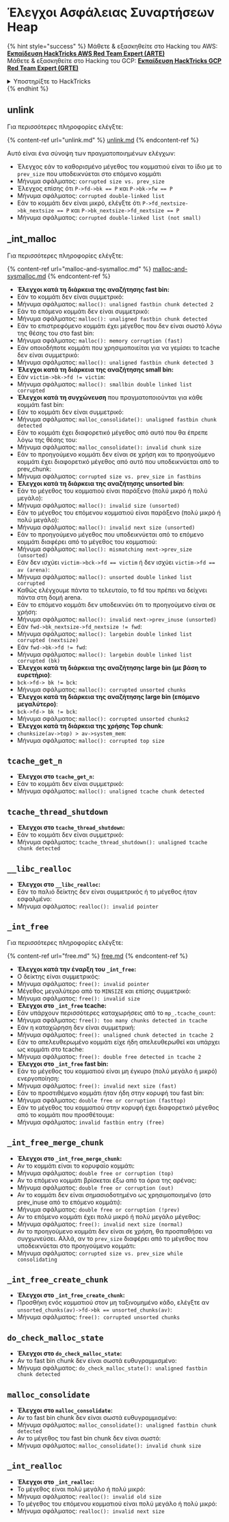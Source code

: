 # Έλεγχοι Ασφάλειας Συναρτήσεων Heap

{% hint style="success" %}
Μάθετε & εξασκηθείτε στο Hacking του AWS:<img src="/.gitbook/assets/arte.png" alt="" data-size="line">[**Εκπαίδευση HackTricks AWS Red Team Expert (ARTE)**](https://training.hacktricks.xyz/courses/arte)<img src="/.gitbook/assets/arte.png" alt="" data-size="line">\
Μάθετε & εξασκηθείτε στο Hacking του GCP: <img src="/.gitbook/assets/grte.png" alt="" data-size="line">[**Εκπαίδευση HackTricks GCP Red Team Expert (GRTE)**<img src="/.gitbook/assets/grte.png" alt="" data-size="line">](https://training.hacktricks.xyz/courses/grte)

<details>

<summary>Υποστηρίξτε το HackTricks</summary>

* Ελέγξτε τα [**σχέδια συνδρομής**](https://github.com/sponsors/carlospolop)!
* **Εγγραφείτε** στην 💬 [**ομάδα Discord**](https://discord.gg/hRep4RUj7f) ή στην [**ομάδα telegram**](https://t.me/peass) ή **ακολουθήστε** μας στο **Twitter** 🐦 [**@hacktricks\_live**](https://twitter.com/hacktricks\_live)**.**
* **Μοιραστείτε hacking tricks υποβάλλοντας PRs στα** [**HackTricks**](https://github.com/carlospolop/hacktricks) και [**HackTricks Cloud**](https://github.com/carlospolop/hacktricks-cloud) αποθετήρια στο GitHub.

</details>
{% endhint %}

## unlink

Για περισσότερες πληροφορίες ελέγξτε:

{% content-ref url="unlink.md" %}
[unlink.md](unlink.md)
{% endcontent-ref %}

Αυτό είναι ένα σύνοψη των πραγματοποιημένων ελέγχων:

* Έλεγχος εάν το καθορισμένο μέγεθος του κομματιού είναι το ίδιο με το `prev_size` που υποδεικνύεται στο επόμενο κομμάτι
* Μήνυμα σφάλματος: `corrupted size vs. prev_size`
* Έλεγχος επίσης ότι `P->fd->bk == P` και `P->bk->fw == P`
* Μήνυμα σφάλματος: `corrupted double-linked list`
* Εάν το κομμάτι δεν είναι μικρό, ελέγξτε ότι `P->fd_nextsize->bk_nextsize == P` και `P->bk_nextsize->fd_nextsize == P`
* Μήνυμα σφάλματος: `corrupted double-linked list (not small)`

## \_int\_malloc

Για περισσότερες πληροφορίες ελέγξτε:

{% content-ref url="malloc-and-sysmalloc.md" %}
[malloc-and-sysmalloc.md](malloc-and-sysmalloc.md)
{% endcontent-ref %}

* **Έλεγχοι κατά τη διάρκεια της αναζήτησης fast bin:**
* Εάν το κομμάτι δεν είναι συμμετρικό:
* Μήνυμα σφάλματος: `malloc(): unaligned fastbin chunk detected 2`
* Εάν το επόμενο κομμάτι δεν είναι συμμετρικό:
* Μήνυμα σφάλματος: `malloc(): unaligned fastbin chunk detected`
* Εάν το επιστρεφόμενο κομμάτι έχει μέγεθος που δεν είναι σωστό λόγω της θέσης του στο fast bin:
* Μήνυμα σφάλματος: `malloc(): memory corruption (fast)`
* Εάν οποιοδήποτε κομμάτι που χρησιμοποιείται για να γεμίσει το tcache δεν είναι συμμετρικό:
* Μήνυμα σφάλματος: `malloc(): unaligned fastbin chunk detected 3`
* **Έλεγχοι κατά τη διάρκεια της αναζήτησης small bin:**
* Εάν `victim->bk->fd != victim`:
* Μήνυμα σφάλματος: `malloc(): smallbin double linked list corrupted`
* **Έλεγχοι κατά τη συγχώνευση** που πραγματοποιούνται για κάθε κομμάτι fast bin:&#x20;
* Εάν το κομμάτι δεν είναι συμμετρικό:
* Μήνυμα σφάλματος: `malloc_consolidate(): unaligned fastbin chunk detected`
* Εάν το κομμάτι έχει διαφορετικό μέγεθος από αυτό που θα έπρεπε λόγω της θέσης του:
* Μήνυμα σφάλματος: `malloc_consolidate(): invalid chunk size`
* Εάν το προηγούμενο κομμάτι δεν είναι σε χρήση και το προηγούμενο κομμάτι έχει διαφορετικό μέγεθος από αυτό που υποδεικνύεται από το prev\_chunk:
* Μήνυμα σφάλματος: `corrupted size vs. prev_size in fastbins`
* **Έλεγχοι κατά τη διάρκεια της αναζήτησης unsorted bin**:
* Εάν το μέγεθος του κομματιού είναι παράξενο (πολύ μικρό ή πολύ μεγάλο):&#x20;
* Μήνυμα σφάλματος: `malloc(): invalid size (unsorted)`
* Εάν το μέγεθος του επόμενου κομματιού είναι παράξενο (πολύ μικρό ή πολύ μεγάλο):
* Μήνυμα σφάλματος: `malloc(): invalid next size (unsorted)`
* Εάν το προηγούμενο μέγεθος που υποδεικνύεται από το επόμενο κομμάτι διαφέρει από το μέγεθος του κομματιού:
* Μήνυμα σφάλματος: `malloc(): mismatching next->prev_size (unsorted)`
* Εάν δεν ισχύει `victim->bck->fd == victim` ή δεν ισχύει `victim->fd == av (arena)`:
* Μήνυμα σφάλματος: `malloc(): unsorted double linked list corrupted`
* Καθώς ελέγχουμε πάντα το τελευταίο, το fd του πρέπει να δείχνει πάντα στη δομή arena.
* Εάν το επόμενο κομμάτι δεν υποδεικνύει ότι το προηγούμενο είναι σε χρήση:
* Μήνυμα σφάλματος: `malloc(): invalid next->prev_inuse (unsorted)`
* Εάν `fwd->bk_nextsize->fd_nextsize != fwd`:
* Μήνυμα σφάλματος: `malloc(): largebin double linked list corrupted (nextsize)`
* Εάν `fwd->bk->fd != fwd`:
* Μήνυμα σφάλματος: `malloc(): largebin double linked list corrupted (bk)`
* **Έλεγχοι κατά τη διάρκεια της αναζήτησης large bin (με βάση το ευρετήριο)**:
* `bck->fd-> bk != bck`:
* Μήνυμα σφάλματος: `malloc(): corrupted unsorted chunks`
* **Έλεγχοι κατά τη διάρκεια της αναζήτησης large bin (επόμενο μεγαλύτερο)**:
* `bck->fd-> bk != bck`:
* Μήνυμα σφάλματος: `malloc(): corrupted unsorted chunks2`
* **Έλεγχοι κατά τη διάρκεια της χρήσης Top chunk**:
* `chunksize(av->top) > av->system_mem`:
* Μήνυμα σφάλματος: `malloc(): corrupted top size`

## `tcache_get_n`

* **Έλεγχοι στο `tcache_get_n`:**
* Εάν το κομμάτι δεν είναι συμμετρικό:
* Μήνυμα σφάλματος: `malloc(): unaligned tcache chunk detected`

## `tcache_thread_shutdown`

* **Έλεγχοι στο `tcache_thread_shutdown`:**
* Εάν το κομμάτι δεν είναι συμμετρικό:
* Μήνυμα σφάλματος: `tcache_thread_shutdown(): unaligned tcache chunk detected`

## `__libc_realloc`

* **Έλεγχοι στο `__libc_realloc`:**
* Εάν το παλιό δείκτης δεν είναι συμμετρικός ή το μέγεθος ήταν εσφαλμένο:
* Μήνυμα σφάλματος: `realloc(): invalid pointer`

## `_int_free`

Για περισσότερες πληροφορίες ελέγξτε:

{% content-ref url="free.md" %}
[free.md](free.md)
{% endcontent-ref %}

* **Έλεγχοι κατά την έναρξη του `_int_free`:**
* Ο δείκτης είναι συμμετρικός:
* Μήνυμα σφάλματος: `free(): invalid pointer`
* Μέγεθος μεγαλύτερο από το `MINSIZE` και επίσης συμμετρικό:
* Μήνυμα σφάλματος: `free(): invalid size`
* **Έλεγχοι στο `_int_free` tcache:**
* Εάν υπάρχουν περισσότερες καταχωρήσεις από το `mp_.tcache_count`:
* Μήνυμα σφάλματος: `free(): too many chunks detected in tcache`
* Εάν η καταχώρηση δεν είναι συμμετρική:
* Μήνυμα σφάλματος: `free(): unaligned chunk detected in tcache 2`
* Εάν το απελευθερωμένο κομμάτι είχε ήδη απελευθερωθεί και υπάρχει ως κομμάτι στο tcache:
* Μήνυμα σφάλματος: `free(): double free detected in tcache 2`
* **Έλεγχοι στο `_int_free` fast bin:**
* Εάν το μέγεθος του κομματιού είναι μη έγκυρο (πολύ μεγάλο ή μικρό) ενεργοποίηση:
* Μήνυμα σφάλματος: `free(): invalid next size (fast)`
* Εάν το προστιθέμενο κομμάτι ήταν ήδη στην κορυφή του fast bin:
* Μήνυμα σφάλματος: `double free or corruption (fasttop)`
* Εάν το μέγεθος του κομματιού στην κορυφή έχει διαφορετικό μέγεθος από το κομμάτι που προσθέτουμε:
* Μήνυμα σφάλματος: `invalid fastbin entry (free)`
## **`_int_free_merge_chunk`**

* **Έλεγχοι στο `_int_free_merge_chunk`:**
* Αν το κομμάτι είναι το κορυφαίο κομμάτι:
* Μήνυμα σφάλματος: `double free or corruption (top)`
* Αν το επόμενο κομμάτι βρίσκεται έξω από τα όρια της αρένας:
* Μήνυμα σφάλματος: `double free or corruption (out)`
* Αν το κομμάτι δεν είναι σημασιοδοτημένο ως χρησιμοποιημένο (στο prev\_inuse από το επόμενο κομμάτι):
* Μήνυμα σφάλματος: `double free or corruption (!prev)`
* Αν το επόμενο κομμάτι έχει πολύ μικρό ή πολύ μεγάλο μέγεθος:
* Μήνυμα σφάλματος: `free(): invalid next size (normal)`
* Αν το προηγούμενο κομμάτι δεν είναι σε χρήση, θα προσπαθήσει να συγχωνεύσει. Αλλά, αν το `prev_size` διαφέρει από το μέγεθος που υποδεικνύεται στο προηγούμενο κομμάτι:
* Μήνυμα σφάλματος: `corrupted size vs. prev_size while consolidating`

## **`_int_free_create_chunk`**

* **Έλεγχοι στο `_int_free_create_chunk`:**
* Προσθήκη ενός κομματιού στον μη ταξινομημένο κάδο, ελέγξτε αν `unsorted_chunks(av)->fd->bk == unsorted_chunks(av)`:
* Μήνυμα σφάλματος: `free(): corrupted unsorted chunks`

## `do_check_malloc_state`

* **Έλεγχοι στο `do_check_malloc_state`:**
* Αν το fast bin chunk δεν είναι σωστά ευθυγραμμισμένο:
* Μήνυμα σφάλματος: `do_check_malloc_state(): unaligned fastbin chunk detected`

## `malloc_consolidate`

* **Έλεγχοι στο `malloc_consolidate`:**
* Αν το fast bin chunk δεν είναι σωστά ευθυγραμμισμένο:
* Μήνυμα σφάλματος: `malloc_consolidate(): unaligned fastbin chunk detected`
* Αν το μέγεθος του fast bin chunk δεν είναι σωστό:
* Μήνυμα σφάλματος: `malloc_consolidate(): invalid chunk size`

## `_int_realloc`

* **Έλεγχοι στο `_int_realloc`:**
* Το μέγεθος είναι πολύ μεγάλο ή πολύ μικρό:
* Μήνυμα σφάλματος: `realloc(): invalid old size`
* Το μέγεθος του επόμενου κομματιού είναι πολύ μεγάλο ή πολύ μικρό:
* Μήνυμα σφάλματος: `realloc(): invalid next size`
